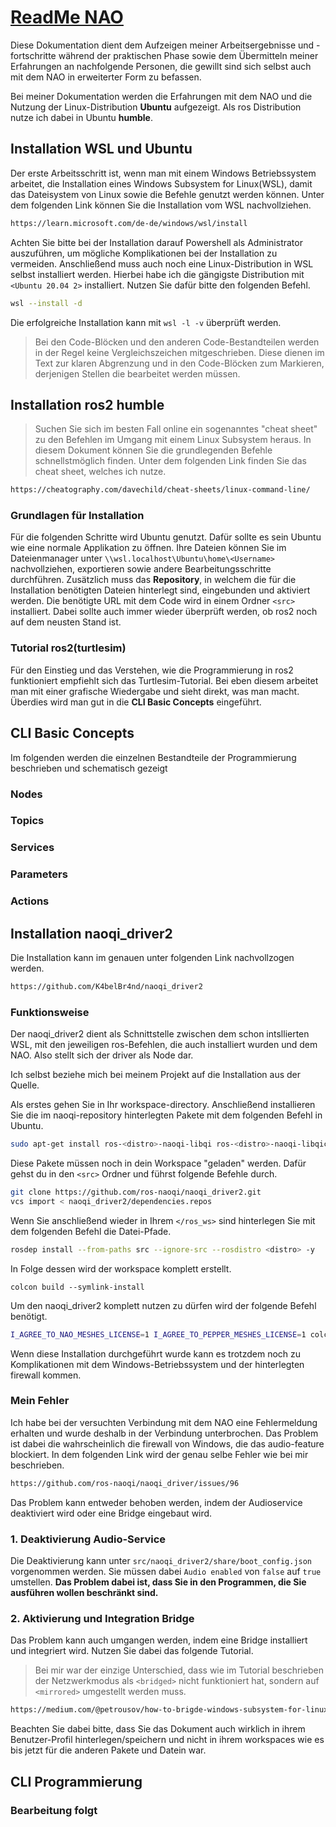 # <u>ReadMe NAO</u>

Diese Dokumentation dient dem Aufzeigen meiner Arbeitsergebnisse und -fortschritte während der praktischen Phase sowie dem Übermitteln meiner Erfahrungen an nachfolgende Personen, die gewillt sind sich selbst auch mit dem NAO in erweiterter Form zu befassen.

Bei meiner Dokumentation werden die Erfahrungen mit dem NAO und die Nutzung der Linux-Distribution **Ubuntu** aufgezeigt. Als ros Distribution nutze ich dabei in Ubuntu **humble**.

## Installation WSL und Ubuntu


Der erste Arbeitsschritt ist, wenn man mit einem Windows Betriebssystem arbeitet, die Installation eines Windows Subsystem for Linux(WSL), damit das Dateisystem von Linux sowie die Befehle genutzt werden können. Unter dem folgenden Link können Sie die Installation vom WSL nachvollziehen.

```sh
https://learn.microsoft.com/de-de/windows/wsl/install
```

Achten Sie bitte bei der Installation darauf Powershell als Administrator auszuführen, um mögliche Komplikationen bei der Installation zu vermeiden. Anschließend muss auch noch eine Linux-Distribution in WSL selbst installiert werden. Hierbei habe ich die gängigste Distribution mit `<Ubuntu 20.04 2>` installiert. Nutzen Sie dafür bitte den folgenden Befehl.

```sh
wsl --install -d
```

Die erfolgreiche Installation kann mit `wsl -l -v` überprüft werden.

>Bei den Code-Blöcken und den anderen Code-Bestandteilen werden in der Regel keine Vergleichszeichen mitgeschrieben. Diese dienen im Text zur klaren Abgrenzung und in den Code-Blöcken zum Markieren, derjenigen Stellen die bearbeitet werden müssen.

## Installation ros2 humble

>Suchen Sie sich im besten Fall online ein sogenanntes "cheat sheet" zu den Befehlen im Umgang mit einem Linux Subsystem heraus. In diesem Dokument können Sie die grundlegenden Befehle schnellstmöglich finden. Unter dem folgenden Link finden Sie das cheat sheet, welches ich nutze.

```sh
https://cheatography.com/davechild/cheat-sheets/linux-command-line/
```

### Grundlagen für Installation

Für die folgenden Schritte wird Ubuntu genutzt. Dafür sollte es sein Ubuntu wie eine normale Applikation zu öffnen. Ihre Dateien können Sie im Dateienmanager unter `\\wsl.localhost\Ubuntu\home\<Username>` nachvollziehen, exportieren sowie andere Bearbeitungsschritte durchführen. Zusätzlich muss das **Repository**, in welchem die für die Installation benötigten Dateien hinterlegt sind, eingebunden und aktiviert werden. Die benötigte URL mit dem Code wird in einem Ordner `<src>` installiert. Dabei sollte auch immer wieder überprüft werden, ob ros2 noch auf dem neusten Stand ist.

### Tutorial ros2(turtlesim)


Für den Einstieg und das Verstehen, wie die Programmierung in ros2 funktioniert empfiehlt sich das Turtlesim-Tutorial. Bei eben diesem arbeitet man mit einer grafische Wiedergabe und sieht direkt, was man macht. Überdies wird man gut in die **CLI Basic Concepts** eingeführt.


## CLI Basic Concepts


Im folgenden werden die einzelnen Bestandteile der Programmierung beschrieben und schematisch gezeigt


### Nodes




### Topics




### Services


### Parameters


### Actions

## Installation naoqi_driver2

Die Installation kann im genauen unter folgenden Link nachvollzogen werden.

```sh
https://github.com/K4belBr4nd/naoqi_driver2
```

### Funktionsweise

Der naoqi_driver2 dient als Schnittstelle zwischen dem schon intsllierten WSL, mit den jeweiligen ros-Befehlen, die auch installiert wurden und dem NAO. Also stellt sich der driver als Node dar.

Ich selbst beziehe mich bei meinem Projekt auf die Installation aus der Quelle. 

Als erstes gehen Sie in Ihr workspace-directory. Anschließend installieren Sie die im naoqi-repository hinterlegten Pakete mit dem folgenden Befehl in Ubuntu.

```sh
sudo apt-get install ros-<distro>-naoqi-libqi ros-<distro>-naoqi-libqicore ros-<distro>-naoqi-bridge-msgs ros-<distro>-pepper-meshes ros-<distro>-nao-meshes
```
Diese Pakete müssen noch in dein Workspace "geladen" werden. Dafür gehst du in den `<src>` Ordner und führst folgende Befehle durch.

```sh
git clone https://github.com/ros-naoqi/naoqi_driver2.git
vcs import < naoqi_driver2/dependencies.repos
```

Wenn Sie anschließend wieder in Ihrem `</ros_ws>` sind hinterlegen Sie mit dem folgenden Befehl die Datei-Pfade.

```sh
rosdep install --from-paths src --ignore-src --rosdistro <distro> -y
```

In Folge dessen wird der workspace komplett erstellt.

```
colcon build --symlink-install
```

Um den naoqi_driver2 komplett nutzen zu dürfen wird der folgende Befehl benötigt.

```sh
I_AGREE_TO_NAO_MESHES_LICENSE=1 I_AGREE_TO_PEPPER_MESHES_LICENSE=1 colcon build --symlink-install
```

Wenn diese Installation durchgeführt wurde kann es trotzdem noch zu Komplikationen mit dem Windows-Betriebssystem und der hinterlegten firewall kommen.

### Mein Fehler

Ich habe bei der versuchten Verbindung mit dem NAO eine Fehlermeldung erhalten und wurde deshalb in der Verbindung unterbrochen. Das Problem ist dabei die wahrscheinlich die firewall von Windows, die das audio-feature blockiert. In dem folgenden Link wird der genau selbe Fehler wie bei mir beschrieben.

```sh
https://github.com/ros-naoqi/naoqi_driver/issues/96
```

Das Problem kann entweder behoben werden, indem der Audioservice deaktiviert wird oder eine Bridge eingebaut wird.

### 1. Deaktivierung Audio-Service

Die Deaktivierung kann unter `src/naoqi_driver2/share/boot_config.json` vorgenommen werden. Sie müssen dabei `Audio enabled` von `false` auf `true` umstellen.
**Das Problem dabei ist, dass Sie in den Programmen, die Sie ausführen wollen beschränkt sind.**

### 2. Aktivierung und Integration Bridge

Das Problem kann auch umgangen werden, indem eine Bridge installiert und integriert wird. Nutzen Sie dabei das folgende Tutorial.

>Bei mir war der einzige Unterschied, dass wie im Tutorial beschrieben der Netzwerkmodus als `<bridged>` nicht funktioniert hat, sondern auf `<mirrored>` umgestellt werden muss.

```sh
https://medium.com/@petrousov/how-to-brigde-windows-subsystem-for-linux-0dc55a406a3b
```
Beachten Sie dabei bitte, dass Sie das Dokument auch wirklich in ihrem Benutzer-Profil hinterlegen/speichern und nicht in ihrem workspaces wie es bis jetzt für die anderen Pakete und Datein war.

## CLI Programmierung

### Bearbeitung folgt